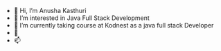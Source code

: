 - 👋 Hi, I’m Anusha Kasthuri
- 👀 I’m interested in  Java Full Stack Development
- 🌱 I’m currently taking course at Kodnest as a java full stack Developer
- 💞️ 
- 📫

<!---
Anushakasthuri16/Anushakasthuri16 is a ✨ special ✨ repository because its `README.md` (this file) appears on your GitHub profile.
You can click the Preview link to take a look at your changes.
--->
